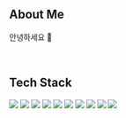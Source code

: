 <div>
  
  
</div>

<div>
  <!--Body-->
  
  ## About Me
  <p>안녕하세요 👋</p>
  <br/>
  
  ## Tech Stack
  
  <img src="https://img.shields.io/badge/Java-007396?style=flat-square&logo=Java&logoColor=white"/>
  <img src="https://img.shields.io/badge/Kotlin-7F52FF?style=flat-square&logo=Kotlin&logoColor=white"/>
  <img src="https://img.shields.io/badge/JavaScript-F7DF1E?style=flat-square&logo=JavaScript&logoColor=white"/>
  
  <img src="https://img.shields.io/badge/SpringBoot-6DB33F?style=flat-square&logo=SpringBoot&logoColor=white"/>
  <img src="https://img.shields.io/badge/SpringDataJPA-6DB33F?style=flat-square&logo=Spring&logoColor=white"/>

  <img src="https://img.shields.io/badge/React-61DAFB?style=flat-square&logo=React&logoColor=white&Color=white"/>

  <img src="https://img.shields.io/badge/MySQL-4479A1?style=flat-square&logo=MySQL&logoColor=white"/>
  <img src="https://img.shields.io/badge/Redis-DC382D?style=flat-square&logo=Redis&logoColor=white"/>
  
  <img src="https://img.shields.io/badge/Amazon_AWS-232F3E?style=flat-square&logo=Amazon_AWS&logoColor=white"/>
  <img src="https://img.shields.io/badge/Docker-2496ED?style=flat-square&logo=Docker&logoColor=white"/>
  <br/>
  <br/>
  
</div>

<!--
**Jiyu-Kim/Jiyu-Kim** is a ✨ _special_ ✨ repository because its `README.md` (this file) appears on your GitHub profile.

Here are some ideas to get you started:
- Hi there 👋
- 🔭 I’m currently working on ...
- 🌱 I’m currently learning ...
- 👯 I’m looking to collaborate on ...
- 🤔 I’m looking for help with ...
- 💬 Ask me about ...
- 📫 How to reach me: ...
- 😄 Pronouns: ...
- ⚡ Fun fact: ...
-->

